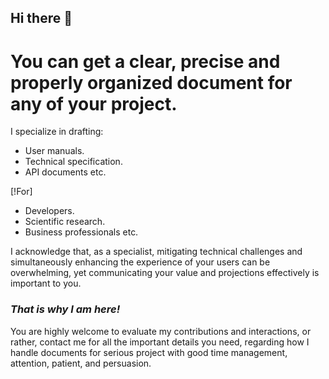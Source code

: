 ## Hi there 👋
# You can get a clear, precise and properly organized document for any of your project. 

I specialize in drafting: 
+ User manuals.
+ Technical specification.
+  API documents etc.
  
  [!For]
  
* Developers.
* Scientific research.
*  Business professionals etc. 

I acknowledge that, as a specialist, mitigating technical challenges and simultaneously enhancing the experience of your users can be overwhelming, yet communicating your value and projections effectively is important to you. 
### _That is why I am here!_

You are highly welcome to evaluate my contributions and interactions, or rather, contact me for all the important details you need, regarding how I handle documents for serious project with good time management, attention, patient, and persuasion.
<!--
**Good-Soma/Good-Soma** is a ✨ _special_ ✨ repository because its `README.md` (this file) appears on your GitHub profile.

Here are some ideas to get you started:

- 🔭 I’m currently working on ...
- 🌱 I’m currently learning ...
- 👯 I’m looking to collaborate on ...
- 🤔 I’m looking for help with ...
- 💬 Ask me about ...
- 📫 How to reach me: ...
- 😄 Pronouns: ...
- ⚡ Fun fact: ...
-->
